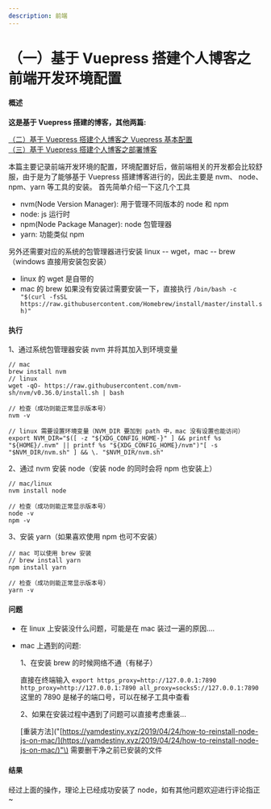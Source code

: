 ```yaml
---
description: 前端
---
```


# （一）基于 Vuepress 搭建个人博客之前端开发环境配置

#### 概述

**这是基于 Vuepress 搭建的博客，其他两篇:**

[（二）基于 Vuepress 搭建个人博客之 Vuepress 基本配置](https://www.zakli.cn/web/vuepress-desc.html)  
[（三）基于 Vuepress 搭建个人博客之部署博客](https://www.zakli.cn/web/deploy-blog.html)

本篇主要记录前端开发环境的配置，环境配置好后，做前端相关的开发都会比较舒服，由于是为了能够基于 Vuepress 搭建博客进行的，因此主要是 nvm、 node、npm、yarn 等工具的安装。 首先简单介绍一下这几个工具

* nvm\(Node Version Manager\): 用于管理不同版本的 node 和 npm
* node: js 运行时
* npm\(Node Package Manager\): node 包管理器
* yarn: 功能类似 npm

另外还需要对应的系统的包管理器进行安装 linux -- wget，mac -- brew（windows 直接用安装包安装）

* linux 的 wget 是自带的
* mac 的 brew 如果没有安装过需要安装一下，直接执行 `/bin/bash -c "$(curl -fsSL https://raw.githubusercontent.com/Homebrew/install/master/install.sh)"`

#### 执行

1、通过系统包管理器安装 nvm 并将其加入到环境变量

```text
// mac 
brew install nvm
// linux
wget -qO- https://raw.githubusercontent.com/nvm-sh/nvm/v0.36.0/install.sh | bash

// 检查（成功则能正常显示版本号）
nvm -v 

// linux 需要设置环境变量（NVM_DIR 要加到 path 中，mac 没有设置也能访问）
export NVM_DIR="$([ -z "${XDG_CONFIG_HOME-}" ] && printf %s "${HOME}/.nvm" || printf %s "${XDG_CONFIG_HOME}/nvm")"[ -s "$NVM_DIR/nvm.sh" ] && \. "$NVM_DIR/nvm.sh"
```

2、通过 nvm 安装 node（安装 node 的同时会将 npm 也安装上）

```text
// mac/linux
nvm install node

// 检查（成功则能正常显示版本号）
node -v
npm -v
```

3、安装 yarn（如果喜欢使用 npm 也可不安装）

```text
// mac 可以使用 brew 安装
// brew install yarn
npm install yarn

// 检查（成功则能正常显示版本号）
yarn -v
```

#### 问题

* 在 linux 上安装没什么问题，可能是在 mac 装过一遍的原因....
* mac 上遇到的问题:  


  1、在安装 brew 的时候网络不通（有梯子）

  直接在终端输入 `export https_proxy=http://127.0.0.1:7890 http_proxy=http://127.0.0.1:7890 all_proxy=socks5://127.0.0.1:7890` 这里的 7890 是梯子的端口号，可以在梯子工具中查看

  2、如果在安装过程中遇到了问题可以直接考虑重装...  


  \[重装方法\]\("[https://yamdestiny.xyz/2019/04/24/how-to-reinstall-node-js-on-mac/](https://yamdestiny.xyz/2019/04/24/how-to-reinstall-node-js-on-mac/)"\) 需要删干净之前已安装的文件

#### 结果

经过上面的操作，理论上已经成功安装了 node，如有其他问题欢迎进行评论指正~

